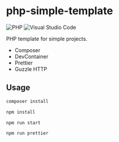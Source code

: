 # php-simple-template

![PHP](https://img.shields.io/badge/php-%23777BB4.svg?style=for-the-badge&logo=php&logoColor=white)
![Visual Studio Code](https://img.shields.io/badge/Visual%20Studio%20Code-0078d7.svg?style=for-the-badge&logo=visual-studio-code&logoColor=white)

PHP template for simple projects.

- Composer
- DevContainer
- Prettier
- Guzzle HTTP

## Usage

```sh
composer install

npm install

npm run start

npm run prettier
```